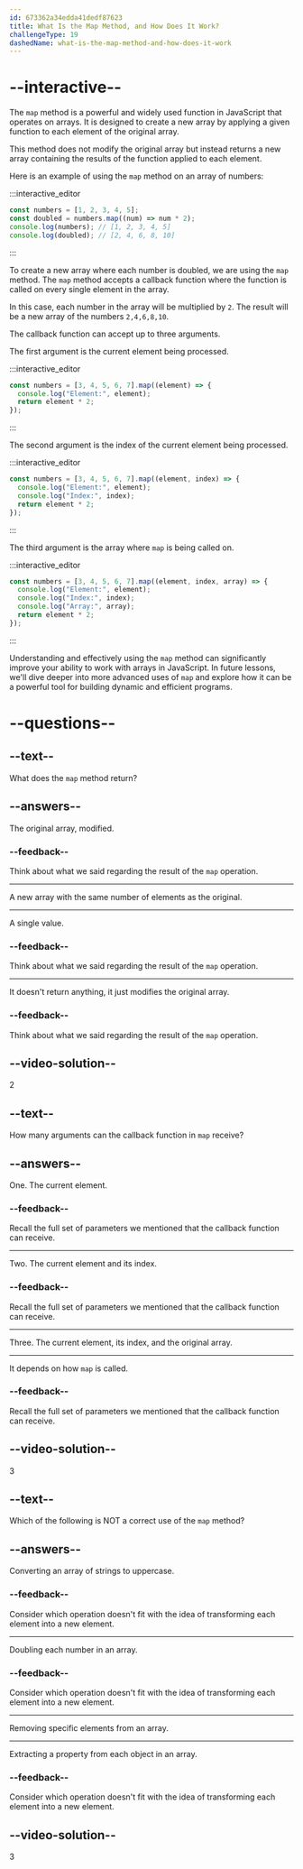 ```yaml
---
id: 673362a34edda41dedf87623
title: What Is the Map Method, and How Does It Work?
challengeType: 19
dashedName: what-is-the-map-method-and-how-does-it-work
---
```


# --interactive--

The `map` method is a powerful and widely used function in JavaScript that operates on arrays. It is designed to create a new array by applying a given function to each element of the original array.

This method does not modify the original array but instead returns a new array containing the results of the function applied to each element.

Here is an example of using the `map` method on an array of numbers:

:::interactive_editor

```js
const numbers = [1, 2, 3, 4, 5];
const doubled = numbers.map((num) => num * 2);
console.log(numbers); // [1, 2, 3, 4, 5]
console.log(doubled); // [2, 4, 6, 8, 10]
```

:::

To create a new array where each number is doubled, we are using the `map` method. The `map` method accepts a callback function where the function is called on every single element in the array.

In this case, each number in the array will be multiplied by `2`. The result will be a new array of the numbers `2,4,6,8,10`.

The callback function can accept up to three arguments.

The first argument is the current element being processed.

:::interactive_editor

```js
const numbers = [3, 4, 5, 6, 7].map((element) => {
  console.log("Element:", element);
  return element * 2;
});
```

:::

The second argument is the index of the current element being processed.

:::interactive_editor

```js
const numbers = [3, 4, 5, 6, 7].map((element, index) => {
  console.log("Element:", element);
  console.log("Index:", index);
  return element * 2;
});
```

:::

The third argument is the array where `map` is being called on.

:::interactive_editor

```js
const numbers = [3, 4, 5, 6, 7].map((element, index, array) => {
  console.log("Element:", element);
  console.log("Index:", index);
  console.log("Array:", array);
  return element * 2;
});
```

:::

Understanding and effectively using the `map` method can significantly improve your ability to work with arrays in JavaScript. In future lessons, we'll dive deeper into more advanced uses of `map` and explore how it can be a powerful tool for building dynamic and efficient programs.

# --questions--

## --text--

What does the `map` method return?

## --answers--

The original array, modified.

### --feedback--

Think about what we said regarding the result of the `map` operation.

---

A new array with the same number of elements as the original.

---

A single value.

### --feedback--

Think about what we said regarding the result of the `map` operation.

---

It doesn't return anything, it just modifies the original array.

### --feedback--

Think about what we said regarding the result of the `map` operation.

## --video-solution--

2

## --text--

How many arguments can the callback function in `map` receive?

## --answers--

One. The current element.

### --feedback--

Recall the full set of parameters we mentioned that the callback function can receive.

---

Two. The current element and its index.

### --feedback--

Recall the full set of parameters we mentioned that the callback function can receive.

---

Three. The current element, its index, and the original array.

---

It depends on how `map` is called.

### --feedback--

Recall the full set of parameters we mentioned that the callback function can receive.

## --video-solution--

3

## --text--

Which of the following is NOT a correct use of the `map` method?

## --answers--

Converting an array of strings to uppercase.

### --feedback--

Consider which operation doesn't fit with the idea of transforming each element into a new element.

---

Doubling each number in an array.

### --feedback--

Consider which operation doesn't fit with the idea of transforming each element into a new element.

---

Removing specific elements from an array.

---

Extracting a property from each object in an array.

### --feedback--

Consider which operation doesn't fit with the idea of transforming each element into a new element.

## --video-solution--

3
